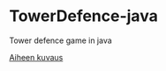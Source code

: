 # TowerDefence-java
Tower defence game in java

[Aiheen kuvaus](dokumentaatio/aiheenKuvausJaRakenne.md)
